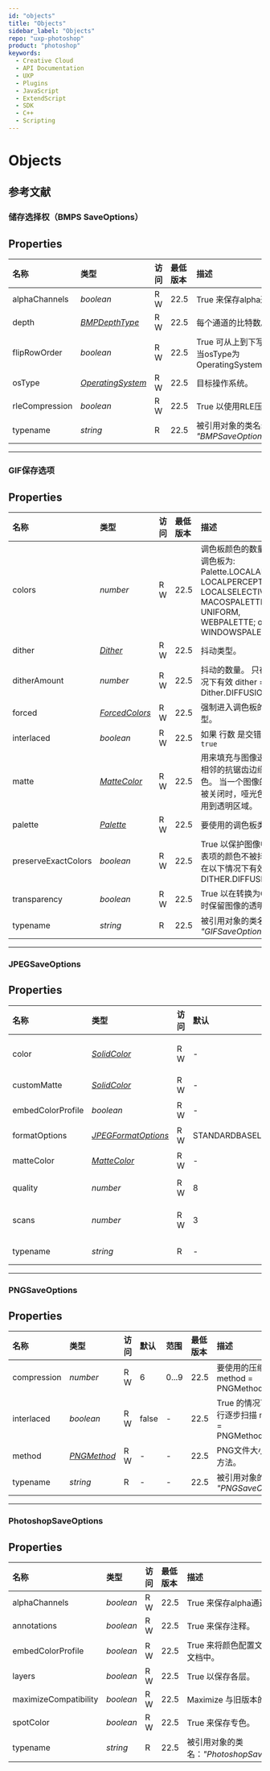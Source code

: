 ```yaml
---
id: "objects"
title: "Objects"
sidebar_label: "Objects"
repo: "uxp-photoshop"
product: "photoshop"
keywords:
  - Creative Cloud
  - API Documentation
  - UXP
  - Plugins
  - JavaScript
  - ExtendScript
  - SDK
  - C++
  - Scripting
---
```


# Objects

## 参考文献

### 储存选择权（BMPS SaveOptions）

 

## Properties

| 名称| 类型  | 访问 | 最低版本 | 描述 |
| :------ | :------ | :------ | :------ | :------ |
| alphaChannels | *boolean* | R W | 22.5 | True 来保存alpha通道。 |
| depth | [*BMPDepthType*](/ps_reference/modules/constants/#bmpdepthtype) | R W | 22.5 | 每个通道的比特数。 |
| flipRowOrder | *boolean* | R W | 22.5 | True 可从上到下写入图像，仅当osType为  OperatingSystem.WINDOWS |
| osType | [*OperatingSystem*](/ps_reference/modules/constants/#operatingsystem) | R W | 22.5 | 目标操作系统。 |
| rleCompression | *boolean* | R W | 22.5 | True 以使用RLE压缩 |
| typename | *string* | R | 22.5 | 被引用对象的类名: *&quot;BMPSaveOptions&quot;*. |

___

### GIF保存选项

 

## Properties

| 名称| 类型  | 访问 | 最低版本 | 描述 |
| :------ | :------ | :------ | :------ | :------ |
| colors | *number* | R W | 22.5 | 调色板颜色的数量。仅当调色板为:  Palette.LOCALADAPTIVE, LOCALPERCEPTUAL, LOCALSELECTIVE, MACOSPALETTE, UNIFORM, WEBPALETTE; or WINDOWSPALETTE |
| dither | [*Dither*](/ps_reference/modules/constants/#dither) | R W | 22.5 | 抖动类型。 |
| ditherAmount | *number* | R W | 22.5 | 抖动的数量。 只在以下情况下有效 dither &#x3D; Dither.DIFFUSION. |
| forced | [*ForcedColors*](/ps_reference/modules/constants/#forcedcolors) | R W | 22.5 | 强制进入调色板的颜色类型。 |
| interlaced | *boolean* | R W | 22.5 | 如果 行数 是交错的，则为`true` |
| matte | [*MatteColor*](/ps_reference/modules/constants/#mattecolor) | R W | 22.5 | 用来填充与图像透明区域相邻的抗锯齿边缘的颜色。 当一个图像的透明度被关闭时，哑光色会被应用到透明区域。 |
| palette | [*Palette*](/ps_reference/modules/constants/#palette) | R W | 22.5 | 要使用的调色板类型。 |
| preserveExactColors | *boolean* | R W | 22.5 | True 以保护图像中包含色表项的颜色不被抖动。 仅在以下情况下有效 dither &#x3D; DITHER.DIFFUSION |
| transparency | *boolean* | R W | 22.5 | True 以在转换为GIF格式时保留图像的透明区域。 |
| typename | *string* | R | 22.5 | 被引用对象的类名: *&quot;GIFSaveOptions&quot;*. |

___

### JPEGSaveOptions

 

## Properties

| 名称| 类型  | 访问 | 默认 | 范围 | 最低版本 | 描述 |
| :------ | :------ | :------ | :------ | :------ | :------ | :------ |
| color | [*SolidColor*](/ps_reference/classes/solidcolor/) | R W | - | - | 22.5 | 自定义颜色，用于填充图像透明区域附近的反锯齿边缘。与matteColor相互排斥。 |
| customMatte | [*SolidColor*](/ps_reference/classes/solidcolor/) | R W | - | - | 22.5 | 自定义消光颜色；覆盖哑光颜色 |
| embedColorProfile | *boolean* | R W | - | - | 22.5 | False 以跳过在文档中嵌入颜色配置文件。 |
| formatOptions | [*JPEGFormatOptions*](/ps_reference/modules/constants/#jpegformatoptions) | R W | STANDARDBASELINE | - | 22.5 | 要使用的JPEG格式选项。 |
| matteColor | [*MatteColor*](/ps_reference/modules/constants/#mattecolor) | R W | - | - | 22.5 | 用来填充与图像透明区域相邻的反锯齿边缘的颜色。与 &#x27;color&#x27;. |
| quality | *number* | R W | 8 | 0...12 | 22.5 | 要使用的图像质量设置；影响文件大小和压缩。. |
| scans | *number* | R W | 3 | 3...5 | 22.5 | 在页面上逐步显示图像的扫描次数。 formatOptions必须是 JPEGFormatOptions.PROGRESSIVE. |
| typename | *string* | R | - | - | 22.5 | 被引用对象的类名: *&quot;JPEGSaveOptions&quot;*. |

___

### PNGSaveOptions

 

## Properties

| 名称| 类型  | 访问 | 默认 | 范围 | 最低版本 | 描述 |
| :------ | :------ | :------ | :------ | :------ | :------ | :------ |
| compression | *number* | R W | 6 | 0...9 | 22.5 | 要使用的压缩值 method &#x3D; PNGMethod.QUICK |
| interlaced | *boolean* | R W | false | - | 22.5 | True 的情况下，进行逐步扫描  method &#x3D; PNGMethod.QUICK |
| method | [*PNGMethod*](/ps_reference/modules/constants/#pngmethod) | R W | - | - | 22.5 | PNG文件大小的优化方法。 |
| typename | *string* | R | - | - | 22.5 | 被引用对象的类名： *&quot;PNGSaveOptions&quot;*. |

___

### PhotoshopSaveOptions

 

## Properties

| 名称| 类型  | 访问 | 最低版本 | 描述 |
| :------ | :------ | :------ | :------ | :------ |
| alphaChannels | *boolean* | R W | 22.5 | True 来保存alpha通道。 |
| annotations | *boolean* | R W | 22.5 | True 来保存注释。 |
| embedColorProfile | *boolean* | R W | 22.5 | True 来将颜色配置文件嵌入到文档中。 |
| layers | *boolean* | R W | 22.5 | True 以保存各层。 |
| maximizeCompatibility | *boolean* | R W | 22.5 | Maximize 与旧版本的兼容性 |
| spotColor | *boolean* | R W | 22.5 | True 来保存专色。 |
| typename | *string* | R | 22.5 | 被引用对象的类名：*&quot;PhotoshopSaveOptions&quot;*. |
